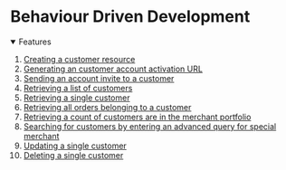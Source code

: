 # Behaviour Driven Development

<!-- TABLE OF CONTENTS -->
<details open="open">
  <summary>Features</summary>
  <ol>
    <li>
      <a href="Behaviour Driven Development/creating-a-customer-resource.md">Creating a customer resource</a>
    </li>
    <li>
      <a href="Behaviour Driven Development/generating-an-customer-account-activation-url.md">Generating an customer account activation URL</a>
    </li>
    <li>
      <a href="Behaviour Driven Development/sending-an-account-invite-to-a-customer.md">Sending an account invite to a customer</a>
    </li>
    <li>
      <a href="Behaviour Driven Development/retrieving-a-list-of-customers.md">Retrieving a list of customers</a>
    </li>
    <li>
      <a href="Behaviour Driven Development/retrieving-a-single-customer.md">Retrieving a single customer</a>
    </li>
    <li>
      <a href="Behaviour Driven Development/retrieving-all-orders-belonging-to-a-customer.md">Retrieving all orders belonging to a customer</a>
    </li>
    <li>
      <a href="Behaviour Driven Development/retrieving-a-count-of-customers-are-in-the-merchant-portfolio.md">Retrieving a count of customers are in the merchant portfolio</a>
    </li>
    <li>
      <a href="Behaviour Driven Development/searching-for-customers-by-entering-an-advanced-query-for-special-merchant.md">Searching for customers by entering an advanced query for special merchant</a>
    </li>
    <li>
      <a href="Behaviour Driven Development/updating-a-single-customer.md">Updating a single customer</a>
    </li>
    <li>
      <a href="Behaviour Driven Development/deleting-a-single-customer.md">Deleting a single customer</a>
    </li>
  </ol>
</details>
